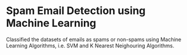 # Spam Email Detection using Machine Learning
 Classified the datasets of emails as spams or non-spams using Machine Learning Algorithms, i.e. SVM and K Nearest Neighouring Algorithms.
